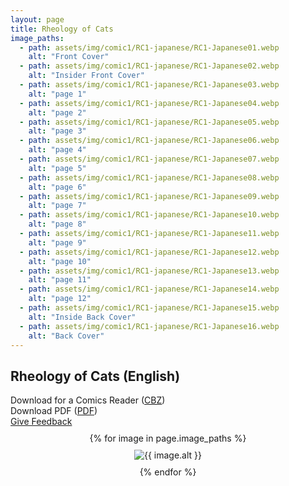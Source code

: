 ```yaml
---
layout: page
title: Rheology of Cats
image_paths:
  - path: assets/img/comic1/RC1-japanese/RC1-Japanese01.webp 
    alt: "Front Cover"
  - path: assets/img/comic1/RC1-japanese/RC1-Japanese02.webp
    alt: "Insider Front Cover"
  - path: assets/img/comic1/RC1-japanese/RC1-Japanese03.webp
    alt: "page 1"
  - path: assets/img/comic1/RC1-japanese/RC1-Japanese04.webp
    alt: "page 2"
  - path: assets/img/comic1/RC1-japanese/RC1-Japanese05.webp
    alt: "page 3"
  - path: assets/img/comic1/RC1-japanese/RC1-Japanese06.webp
    alt: "page 4"
  - path: assets/img/comic1/RC1-japanese/RC1-Japanese07.webp
    alt: "page 5"
  - path: assets/img/comic1/RC1-japanese/RC1-Japanese08.webp 
    alt: "page 6"
  - path: assets/img/comic1/RC1-japanese/RC1-Japanese09.webp
    alt: "page 7"
  - path: assets/img/comic1/RC1-japanese/RC1-Japanese10.webp
    alt: "page 8"
  - path: assets/img/comic1/RC1-japanese/RC1-Japanese11.webp
    alt: "page 9"
  - path: assets/img/comic1/RC1-japanese/RC1-Japanese12.webp 
    alt: "page 10"
  - path: assets/img/comic1/RC1-japanese/RC1-Japanese13.webp
    alt: "page 11"
  - path: assets/img/comic1/RC1-japanese/RC1-Japanese14.webp
    alt: "page 12"
  - path: assets/img/comic1/RC1-japanese/RC1-Japanese15.webp
    alt: "Inside Back Cover"
  - path: assets/img/comic1/RC1-japanese/RC1-Japanese16.webp
    alt: "Back Cover"
---
```


<div class="col-lg-12 text-center">
	<h2 class="section-heading text-uppercase">Rheology of Cats (English)</h2>
        <div class="text-muted">
           Download for a Comics Reader (<a href="{{ site.url }}/downloads/comic1-japanese/RC1-Japanese.cbz">CBZ</a>)
        </div>
        <div class="text-muted">
           Download PDF (<a href="{{ site.url }}/downloads/comic1-japanese/RC1-Japanese.pdf">PDF</a>)
        </div>
        <div class="text-muted">
           <a href="https://forms.gle/YxFdry5rYfWbbZVBA">Give Feedback</a>
        </div>

</div>

<div style="display: flex; flex-direction: column; align-items: center; margin-top: 10px; margin-bottom: 30px;">
  {% for image in page.image_paths %}
    <img src="{{ image.path }}" alt="{{ image.alt }}" style="max-width: 80%; height: auto; margin: 10px;">
  {% endfor %}
</div>












